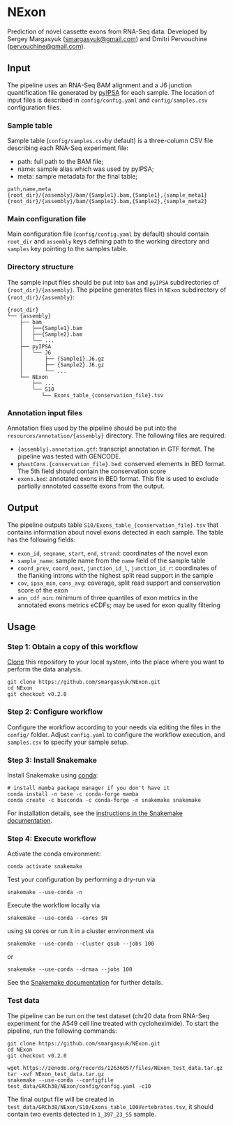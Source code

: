 # NExon

Prediction of novel cassette exons from RNA-Seq data. Developed by Sergey Margasyuk (smargasyuk@gmail.com) and Dmitri Pervouchine (pervouchine@gmail.com).

## Input

The pipeline uses an RNA-Seq BAM alignment and a J6 junction quantification file generated by [pyIPSA](https://github.com/pervouchinelab/pyIPSA) for each sample. The location of input files is described in `config/config.yaml` and `config/samples.csv` configuration files. 

### Sample table

Sample table (`config/samples.csv`by default) is a three-column CSV file describing each RNA-Seq experiment file:
 + path: full path to the BAM file;
 + name: sample alias which was used by pyIPSA;
 + meta: sample metadata for the final table;

```
path,name,meta
{root_dir}/{assembly}/bam/{Sample1}.bam,{Sample1},{sample_meta1}
{root_dir}/{assembly}/bam/{Sample1}.bam,{Sample2},{sample_meta2}
```

### Main configuration file

 Main configuration file (`config/config.yaml` by default) should contain `root_dir` and `assembly` keys defining path to the working directory and `samples` key pointing to the samples table.

### Directory structure

The sample input files should be put into `bam` and `pyIPSA` subdirectories of `{root_dir}/{assembly}`. The pipeline generates files in `NExon` subdirectory of `{root_dir}/{assembly}`:

```
{root_dir}
└── {assembly}
    ├── bam
    │   ├──{Sample1}.bam
    │   ├──{Sample2}.bam
    │   └── ...
    ├── pyIPSA
    │   └── J6
    │       ├── {Sample1}.J6.gz
    │       ├── {Sample2}.J6.gz
    │       └── ...
    └── NExon
        ├── ...
        └── S10
           └── Exons_table_{conservation_file}.tsv
```

### Annotation input files

Annotation files used by the pipeline should be put into the `resources/annotation/{assembly}` directory. The following files are required:

+ `{assembly}.annotation.gtf`: transcript annotation in GTF format. The pipeline was tested with GENCODE.
+ `phastCons.{conservation_file}.bed`: conserved elements in BED format. The 5th field should contain the conservation score
+ `exons.bed`: annotated exons in BED format. This file is used to exclude partially annotated cassette exons from the output.


## Output

The pipeline outputs table `S10/Exons_table_{conservation_file}.tsv` that contains information about novel exons detected in each sample. The table has the following fields:

+ `exon_id`, `seqname`, `start`, `end`, `strand`: coordinates of the novel exon
+ `sample_name`: sample name from the `name` field of the sample table
+ `coord_prev`, `coord_next`, `junction_id_l`, `junction_id_r`: coordinates of the flanking introns with the highest split read support in the sample
+ `cov`, `ipsa_min`, `cons_avg`: coverage, split read support and conservation score of the exon
+ `ann_cdf_min`: minimum of three quantiles of exon metrics in the annotated exons metrics eCDFs; may be used for exon quality filtering

## Usage

### Step 1: Obtain a copy of this workflow

[Clone](https://help.github.com/en/articles/cloning-a-repository) this repository to your local system, into the place where you want to perform the data analysis.

    git clone https://github.com/smargasyuk/NExon.git
    cd NExon
    git checkout v0.2.0

### Step 2: Configure workflow

Configure the workflow according to your needs via editing the files in the `config/` folder. Adjust `config.yaml` to configure the workflow execution, and `samples.csv` to specify your sample setup.

### Step 3: Install Snakemake

Install Snakemake using [conda](https://conda.io/projects/conda/en/latest/user-guide/install/index.html):

    # install mamba package manager if you don't have it
    conda install -n base -c conda-forge mamba
    conda create -c bioconda -c conda-forge -n snakemake snakemake

For installation details, see the [instructions in the Snakemake documentation](https://snakemake.readthedocs.io/en/stable/getting_started/installation.html).

### Step 4: Execute workflow

Activate the conda environment:

    conda activate snakemake

Test your configuration by performing a dry-run via

    snakemake --use-conda -n

Execute the workflow locally via

    snakemake --use-conda --cores $N

using `$N` cores or run it in a cluster environment via

    snakemake --use-conda --cluster qsub --jobs 100

or

    snakemake --use-conda --drmaa --jobs 100

See the [Snakemake documentation](https://snakemake.readthedocs.io/en/stable/executable.html) for further details.


### Test data

The pipeline can be run on the test dataset (chr20 data from RNA-Seq experiment for the A549 cell line treated with cycloheximide). To start the pipeline, run the following commands:

    git clone https://github.com/smargasyuk/NExon.git
    cd NExon
    git checkout v0.2.0

    wget https://zenodo.org/records/12636057/files/NExon_test_data.tar.gz
    tar -xvf NExon_test_data.tar.gz
    snakemake --use-conda --configfile test_data/GRCh38/NExon/config/config.yaml -c10

The final output file will be created in `test_data/GRCh38/NExon/S10/Exons_table_100Vertebrates.tsv`, it should contain two events detected in `1_397_23_S5` sample.